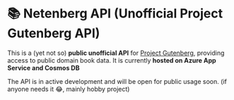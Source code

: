 # 📚 Netenberg API (Unofficial Project Gutenberg API)

This is a (yet not so) **public unofficial API** for [Project Gutenberg](https://www.gutenberg.org/), providing access to public domain book data. It is currently **hosted on Azure App Service and Cosmos DB**

The API is in active development and will be open for public usage soon. (if anyone needs it 😂, mainly hobby project)


